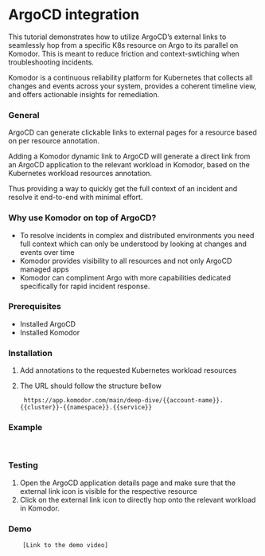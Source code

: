 <!-----

Conversion notes:

* Docs to Markdown version 1.0β33
* Sat Aug 13 2022 23:09:46 GMT-0700 (PDT)
* Source doc: ArgoCD - Komodor integration

----->

# **ArgoCD integration** 

This tutorial demonstrates how to utilize ArgoCD’s external links to seamlessly hop from a specific K8s resource on Argo to its parallel on Komodor.
This is meant to reduce friction and context-swtiching when troubleshooting incidents.

Komodor is a continuous reliability platform for Kubernetes that collects all changes and events across your system, provides a coherent timeline view, and offers actionable insights for remediation.  

### **General**

ArgoCD can generate clickable links to external pages for a resource based on per resource annotation.

 
Adding a Komodor dynamic link to ArgoCD will generate a direct link from an ArgoCD application to the relevant workload in Komodor, based on the Kubernetes workload resources annotation.

Thus providing a way to quickly get the full context of an incident and resolve it end-to-end with minimal effort.

### **Why use Komodor on top of ArgoCD?**



* To resolve incidents in complex and distributed environments you need full context which can only be understood by looking at changes and events over time 
* Komodor provides visibility to all resources and not only ArgoCD managed apps
* Komodor can compliment Argo with more capabilities dedicated specifically for rapid incident response. 


### **Prerequisites**



* Installed ArgoCD
* Installed Komodor 

### **Installation**



1. Add annotations to the requested Kubernetes workload resources 
2. The URL should follow the structure bellow 


        https://app.komodor.com/main/deep-dive/{{account-name}}.{{cluster}}-{{namespace}}.{{service}}


### **Example** 
&nbsp;


###  **Testing**



1. Open the ArgoCD application details page and make sure that the external link icon is visible for the respective resource 
2. Click on the external link icon to directly hop onto the relevant workload in Komodor.

### **Demo**  


	    [Link to the demo video]

	
